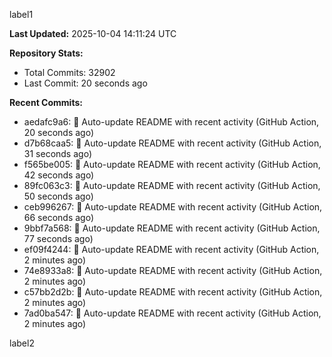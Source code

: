 
label1 
<!-- ACTIVITY_START -->
**Last Updated:** 2025-10-04 14:11:24 UTC

**Repository Stats:**
- Total Commits: 32902
- Last Commit: 20 seconds ago

**Recent Commits:**
- aedafc9a6: 🤖 Auto-update README with recent activity (GitHub Action, 20 seconds ago)
- d7b68caa5: 🤖 Auto-update README with recent activity (GitHub Action, 31 seconds ago)
- f565be005: 🤖 Auto-update README with recent activity (GitHub Action, 42 seconds ago)
- 89fc063c3: 🤖 Auto-update README with recent activity (GitHub Action, 50 seconds ago)
- ceb996267: 🤖 Auto-update README with recent activity (GitHub Action, 66 seconds ago)
- 9bbf7a568: 🤖 Auto-update README with recent activity (GitHub Action, 77 seconds ago)
- ef09f4244: 🤖 Auto-update README with recent activity (GitHub Action, 2 minutes ago)
- 74e8933a8: 🤖 Auto-update README with recent activity (GitHub Action, 2 minutes ago)
- c57bb2d2b: 🤖 Auto-update README with recent activity (GitHub Action, 2 minutes ago)
- 7ad0ba547: 🤖 Auto-update README with recent activity (GitHub Action, 2 minutes ago)
<!-- ACTIVITY_END -->

label2
